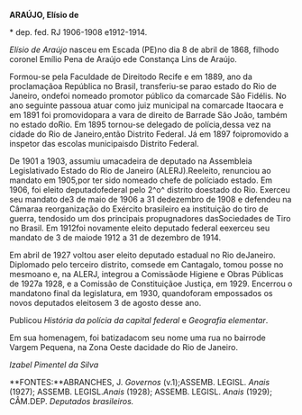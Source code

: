 **ARAÚJO, Elísio de**

\* dep. fed. RJ 1906-1908 e1912-1914.

*Elísio de Araújo* nasceu em Escada (PE)no dia 8 de abril de 1868,
filhodo coronel Emílio Pena de Araújo ede Constança Lins de Araújo.

Formou-se pela Faculdade de Direitodo Recife e em 1889, ano da
proclamaçãoa República no Brasil, transferiu-se parao estado do Rio de
Janeiro, ondefoi nomeado promotor público da comarcade São Fidélis. No
ano seguinte passoua atuar como juiz municipal na comarcade Itaocara e
em 1891 foi promovidopara a vara de direito de Barrade São João, também
no estado doRio. Em 1895 tornou-se delegado de polícia,dessa vez na
cidade do Rio de Janeiro,então Distrito Federal. Já em 1897 foipromovido
a inspetor das escolas municipaisdo Distrito Federal.

De 1901 a 1903, assumiu umacadeira de deputado na Assembleia
Legislativado Estado do Rio de Janeiro (ALERJ).Reeleito, renunciou ao
mandato em 1905,por ter sido nomeado chefe de políciado estado. Em 1906,
foi eleito deputadofederal pelo 2^o^ distrito doestado do Rio. Exerceu
seu mandato de3 de maio de 1906 a 31 dedezembro de 1908 e defendeu na
Câmaraa reorganização do Exército brasileiro ea instituição do tiro de
guerra, tendosido um dos principais propugnadores dasSociedades de Tiro
no Brasil. Em 1912foi novamente eleito deputado federal eexerceu seu
mandato de 3 de maiode 1912 a 31 de dezembro de 1914.

Em abril de 1927 voltou aser eleito deputado estadual no Rio deJaneiro.
Diplomado pelo terceiro distrito, comsede em Cantagalo, tomou posse no
mesmoano e, na ALERJ, integrou a Comissãode Higiene e Obras Públicas de
1927a 1928, e a Comissão de Constituiçãoe Justiça, em 1929. Encerrou o
mandatono final da legislatura, em 1930, quandoforam empossados os novos
deputados eleitosem 3 de agosto desse ano.

Publicou *História da polícia da capital federal* e *Geografia
elementar*.

Em sua homenagem, foi batizadacom seu nome uma rua no bairrode Vargem
Pequena, na Zona Oeste dacidade do Rio de Janeiro.

*Izabel Pimentel da Silva*

**FONTES:**ABRANCHES, J. *Governos* (v.1);ASSEMB. LEGISL. *Anais*
(1927); ASSEMB. LEGISL.*Anais* (1928); ASSEMB. LEGISL. *Anais* (1929);
CÂM.DEP. *Deputados brasileiros.*

